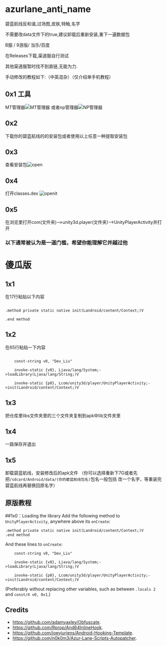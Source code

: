 # azurlane_anti_name

碧蓝航线反和谐,过场图,皮肤,特触,名字

不需要改data文件下的true,建议卸载后重新安装,重下一遍数据包

B服 / 9游版/ 当乐/百度

在Releases下载,渠道服自行测试

其他渠道服暂时找不到直链,无能为力.






手动修改的教程如下:（中英混杂）（仅介绍单手机教程）


## 0x1 工具
MT管理器![MT管理器](https://user-images.githubusercontent.com/75507531/227224515-0b86b246-a995-4f65-8c4c-d7c2934ec975.png)
或者np管理器![NP管理器](https://user-images.githubusercontent.com/75507531/227224845-d3be7fe7-05d8-494f-a103-05ecb72a4b7a.png)

## 0x2
下载你的碧蓝航线的的安装包或者使用以上任意一种提取安装包

## 0x3
查看安装包![open](https://user-images.githubusercontent.com/75507531/227228490-ab0d77d1-18ac-4ba8-be91-d7dc2ee8c48b.jpg)

## 0x4
打开classes.dex ![openit](https://user-images.githubusercontent.com/75507531/227229213-af16a4c8-ae32-48e6-bf80-c8c68debbf59.jpg)


## 0x5
在浏览里打开com(文件夹)-->unity3d.player(文件夹)-->UnityPlayerActivity并打开

### 以下通常被认为是一道门槛，希望你能理解它并越过他

# 傻瓜版
## 1x1
在17行粘贴以下内容
```smali

.method private static native init(Landroid/content/Context;)V

.end method

```
## 1x2
在65行粘贴一下内容
```small

    const-string v0, "Dev_Liu"

    invoke-static {v0}, Ljava/lang/System;->loadLibrary(Ljava/lang/String;)V

    invoke-static {p0}, Lcom/unity3d/player/UnityPlayerActivity;->init(Landroid/content/Context;)V

```

## 1x3
把仓库里libs文件夹里的三个文件夹复制到apk中lib文件夹里
## 1x4
一路保存并退出

## 1x5
卸载碧蓝航线，安装修改后的apk文件
（你可以选择重新下7G或者先把``/sdcard/Android/data/(你的碧蓝航线包名)``包名一般包括<bilibili> <blhx> <azurline> 改一个名字，等重装完碧蓝航线再替换回原名字）

## 原版教程
##1x0：Loading the library
Add the following method to `UnityPlayerActivity`, anywhere above its `onCreate`:
```smali
.method private static native init(Landroid/content/Context;)V
.end method
```

And these lines to `onCreate`:
```smali
    const-string v0, "Dev_Liu"

    invoke-static {v0}, Ljava/lang/System;->loadLibrary(Ljava/lang/String;)V

    invoke-static {p0}, Lcom/unity3d/player/UnityPlayerActivity;->init(Landroid/content/Context;)V
```
(Preferably without replacing other variables, such as between `.locals 2` and `const/4 v0, 0x1`.)


## Credits
* https://github.com/adamyaxley/Obfuscate.
* https://github.com/Rprop/And64InlineHook.
* https://github.com/joeyjurjens/Android-Hooking-Template.
* https://github.com/n0k0m3/Azur-Lane-Scripts-Autopatcher.


